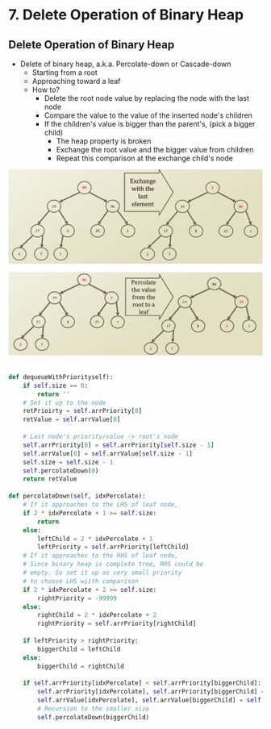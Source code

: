 # 7. Delete Operation of Binary Heap

## Delete Operation of Binary Heap

* Delete of binary heap, a.k.a. Percolate-down or Cascade-down
  * Starting from a root
  * Approaching toward a leaf
  * How to?
    * Delete the root node value by replacing the node with the last node
    * Compare the value to the value of the inserted node's children
    * If the children's value is bigger than the parent's, \(pick a bigger child\)
      * The heap property is broken
      * Exchange the root value and the bigger value from children
      * Repeat this comparison at the exchange child's node

![](../.gitbook/assets/2019-12-23-8.55.09.png)

![](../.gitbook/assets/2019-12-23-9.13.07.png)

```python

def dequeueWithPriorityself):
    if self.size == 0:
        return ''
    # Set it up to the node
    retPrioirty = self.arrPriority[0]
    retValue = self.arrValue[0]

    # Last node's priority/value -> root's node
    self.arrPriority[0] = self.arrPriority[self.size - 1]
    self.arrValue[0] = self.arrValue[self.size - 1]
    self.size = self.size - 1
    self.percolateDown(0)
    return retValue

def percolateDown(self, idxPercolate):
    # If it approaches to the LHS of leaf node,
    if 2 * idxPercolate + 1 >= self.size:
        return
    else:
        leftChild = 2 * idxPercolate + 1
        leftPriority = self.arrPriority[leftChild]
    # If it approaches to the RHS of leaf node,
    # Since binary heap is complete tree, RHS could be
    # empty. So set it up as very small priority 
    # to choose LHS wiith comparison
    if 2 * idxPercolate + 2 >= self.size:
        rightPriority = -99999
    else:
        rightChild = 2 * idxPercolate + 2
        rightPriority = self.arrPriority[rightChild]
    
    if leftPriority > rightPriority:
        biggerChild = leftChild
    else:
        biggerChild = rightChild

    if self.arrPriority[idxPercolate] < self.arrPriority[biggerChild]:
        self.arrPriority[idxPercolate], self.arrPriority[biggerChild] = self.arrPriority[biggerChild], self.arrPriority[idxPercolate]
        self.arrValue[idxPercolate], self.arrValue[biggerChild] = self.arrValue[biggerChild], self.arrValue[idxPercolate]
        # Recursion to the smaller size
        self.percolateDown(biggerChild)
```

​


